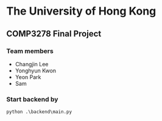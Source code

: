 # The University of Hong Kong

## COMP3278 Final Project

### Team members

- Changjin Lee
- Yonghyun Kwon
- Yeon Park
- Sam

### Start backend by

``` shell
python .\backend\main.py
```
